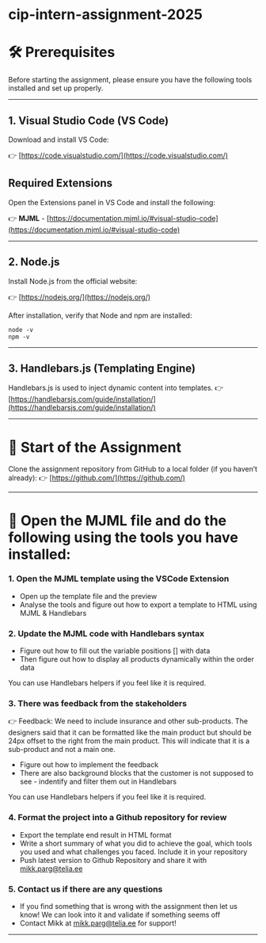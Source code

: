 # cip-intern-assignment-2025


# :hammer_and_wrench: Prerequisites

Before starting the assignment, please ensure you have the following tools installed and set up properly.

---

## 1. Visual Studio Code (VS Code)

Download and install VS Code:

:point_right: [https://code.visualstudio.com/](https://code.visualstudio.com/)

## Required Extensions

Open the Extensions panel in VS Code and install the following:

:point_right: **MJML** - [https://documentation.mjml.io/#visual-studio-code](https://documentation.mjml.io/#visual-studio-code)

---

## 2. Node.js

Install Node.js from the official website:

:point_right: [https://nodejs.org/](https://nodejs.org/)

After installation, verify that Node and npm are installed:

```
node -v
npm -v
```

---

## 3. Handlebars.js (Templating Engine)

Handlebars.js is used to inject dynamic content into templates.
:point_right: [https://handlebarsjs.com/guide/installation/](https://handlebarsjs.com/guide/installation/)

---

# :open_file_folder: Start of the Assignment

Clone the assignment repository from GitHub to a local folder (if you haven’t already):
:point_right: [https://github.com/](https://github.com/)

---

# :open_file_folder: Open the MJML file and do the following using the tools you have installed:


### 1. Open the MJML template using the VSCode Extension

* Open up the template file and the preview 
* Analyse the tools and figure out how to export a template to HTML using MJML & Handlebars

### 2. Update the MJML code with Handlebars syntax

* Figure out how to fill out the variable positions [] with data
* Then figure out how to display all products dynamically within the order data

You can use Handlebars helpers if you feel like it is required.

### 3. There was feedback from the stakeholders

:point_right: Feedback:  We need to include insurance and other sub-products. The designers said that it can be formatted like the main product but should be 24px offset to the right from the main product. This will indicate that it is a sub-product and not a main one. 

* Figure out how to implement the feedback
* There are also background blocks that the customer is not supposed to see - indentify and filter them out in Handlebars

You can use Handlebars helpers if you feel like it is required. 

### 4. Format the project into a Github repository for review

* Export the template end result in HTML format
* Write a short summary of what you did to achieve the goal, which tools you used and what challenges you faced. Include it in your repository
* Push latest version to Github Repository and share it with mikk.parg@telia.ee

### 5. Contact us if there are any questions

* If you find something that is wrong with the assignment then let us know! We can look into it and validate if something seems off
* Contact Mikk at mikk.parg@telia.ee for support!

---


